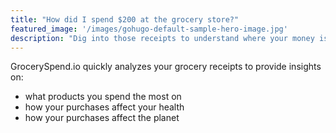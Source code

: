 ```yaml
---
title: "How did I spend $200 at the grocery store?"
featured_image: '/images/gohugo-default-sample-hero-image.jpg'
description: "Dig into those receipts to understand where your money is going"
---
```

GrocerySpend.io quickly analyzes your grocery receipts to provide insights on:
- what products you spend the most on
- how your purchases affect your health
- how your purchases affect the planet